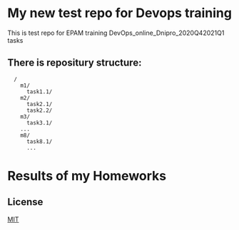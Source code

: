 # My new test repo for Devops training
This is test repo for EPAM training DevOps_online_Dnipro_2020Q42021Q1 tasks

## There is repositury structure:
      /
        m1/
          task1.1/
        m2/
          task2.1/
          task2.2/
        m3/
          task3.1/
        ...
        m8/
          task8.1/
          ...
# Results of my Homeworks


## License
[MIT](https://choosealicense.com/licenses/mit/)

